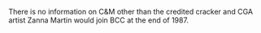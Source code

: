 There is no information on C&M other than the credited cracker and CGA artist Zanna Martin would join BCC at the end of 1987.